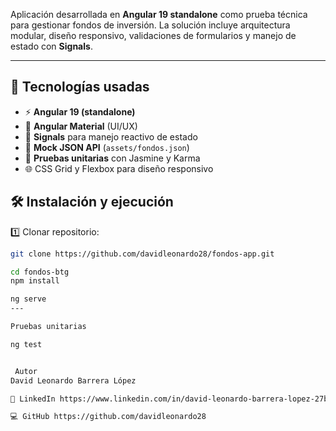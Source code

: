 Aplicación desarrollada en **Angular 19 standalone** como prueba técnica para gestionar fondos de inversión. La solución incluye arquitectura modular, diseño responsivo, validaciones de formularios y manejo de estado con **Signals**.

---

## 🚀 Tecnologías usadas

- ⚡ **Angular 19 (standalone)**
- 🎨 **Angular Material** (UI/UX)
- 🧠 **Signals** para manejo reactivo de estado
- 📄 **Mock JSON API** (`assets/fondos.json`)
- 🧪 **Pruebas unitarias** con Jasmine y Karma
- 🌐 CSS Grid y Flexbox para diseño responsivo

## 🛠️ Instalación y ejecución

1️⃣ Clonar repositorio:

```bash
git clone https://github.com/davidleonardo28/fondos-app.git

cd fondos-btg
npm install

ng serve
---

Pruebas unitarias

ng test


 Autor
David Leonardo Barrera López

💼 LinkedIn https://www.linkedin.com/in/david-leonardo-barrera-lopez-27b719122/

💻 GitHub https://github.com/davidleonardo28
```
